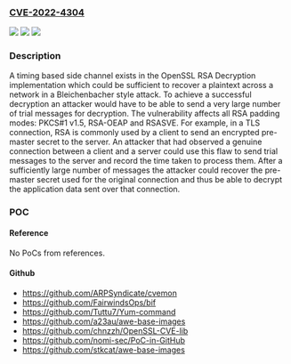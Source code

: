 ### [CVE-2022-4304](https://cve.mitre.org/cgi-bin/cvename.cgi?name=CVE-2022-4304)
![](https://img.shields.io/static/v1?label=Product&message=OpenSSL&color=blue)
![](https://img.shields.io/static/v1?label=Version&message=%3D%203.0.0%20&color=brighgreen)
![](https://img.shields.io/static/v1?label=Vulnerability&message=timing%20based%20side%20channel%20attack&color=brighgreen)

### Description

A timing based side channel exists in the OpenSSL RSA Decryption implementation which could be sufficient to recover a plaintext across a network in a Bleichenbacher style attack. To achieve a successful decryption an attacker would have to be able to send a very large number of trial messages for decryption. The vulnerability affects all RSA padding modes: PKCS#1 v1.5, RSA-OEAP and RSASVE. For example, in a TLS connection, RSA is commonly used by a client to send an encrypted pre-master secret to the server. An attacker that had observed a genuine connection between a client and a server could use this flaw to send trial messages to the server and record the time taken to process them. After a sufficiently large number of messages the attacker could recover the pre-master secret used for the original connection and thus be able to decrypt the application data sent over that connection.

### POC

#### Reference
No PoCs from references.

#### Github
- https://github.com/ARPSyndicate/cvemon
- https://github.com/FairwindsOps/bif
- https://github.com/Tuttu7/Yum-command
- https://github.com/a23au/awe-base-images
- https://github.com/chnzzh/OpenSSL-CVE-lib
- https://github.com/nomi-sec/PoC-in-GitHub
- https://github.com/stkcat/awe-base-images

